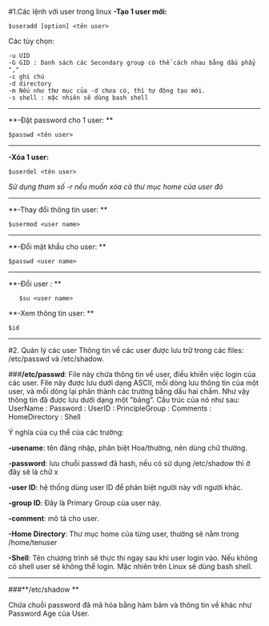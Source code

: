 #1.Các lệnh với user trong linux
**-Tạo 1 user mới:**

`$useradd [option] <tên user>`

Các tùy chọn:

    -u UID
    -G GID : Danh sách các Secondary group có thể cách nhau bằng dấu phẩy ","
    -c ghi chú
    -d directory
    -m Nếu như thư mục của -d chưa có, thì tự động tạo mới.
    -s shell : mặc nhiên sẽ dùng bash shell
---
**-Đặt password cho 1 user: **

`$passwd <tên user>`

---
**-Xóa 1 user:**

`$userdel <tên user>`

*Sử dụng tham số -r nếu muốn xóa cả thư mục home của user đó*

---

**-Thay đổi thông tin user: **

`$usermod <user name>`

---

**-Đổi mật khẩu cho user: **

`$passwd <user name>`

---

**-Đổi user : **

`	$su <user name>`

**-Xem thông tin user: **

`$id`

---

#2. Quản lý các user
Thông tin về các user được lưu trữ trong các files: /etc/passwd và /etc/shadow.

###**/etc/passwd**: 
File này chứa thông tin về user, điều khiển việc login của các user.
File này được lưu dưới dạng ASCII, mỗi dòng lưu thông tin của một user, và mỗi dòng lại phân thành các trường bằng dấu hai chấm. Như vậy thông tin đã được lưu dưới dạng một "bảng". Cấu trúc của nó như sau:
UserName : Password : UserID : PrincipleGroup : Comments : HomeDirectory : Shell

Ý nghĩa của cụ thể của các trường:

**-usename**: tên đăng nhập, phân biệt Hoa/thường, nên dùng chữ thường.

**-password**: lưu chuỗi passwd đã hash, nếu có sử dụng /etc/shadow thì ở đây sẽ là chữ x

**-user ID**: hệ thống dùng user ID để phân biệt người này với người khác.

**-group ID**: Đây là Primary Group của user này.

**-comment**: mô tả cho user.

**-Home Directory**: Thư mục home của từng user, thường sẽ nằm trong /home/tenuser

**-Shell**: Tên chương trình sẽ thực thi ngay sau khi user login vào. Nếu không có shell user sẽ không thể login. Mặc nhiên trên Linux sẽ dùng bash shell.

---

###**/etc/shadow **

Chứa chuỗi password đã mã hóa bằng hàm băm và thông tin về khác như Password Age của User.